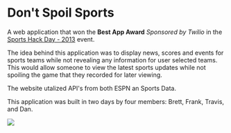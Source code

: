 Don't Spoil Sports
==============

A web application that won the **Best App Award** *Sponsored by Twilio* in the [Sports Hack Day - 2013](http://sportshackday.com/) event.

The idea behind this application was to display news, scores and events for sports teams while not revealing any information for user selected teams. This would allow someone to view the latest sports updates while not spoiling the game that they recorded for later viewing.

The website utalized API's from both ESPN an Sports Data.

This application was built in two days by four members: Brett, Frank, Travis, and Dan.

![](http://batie.com/dontspoilsports/images/team.jpg)




